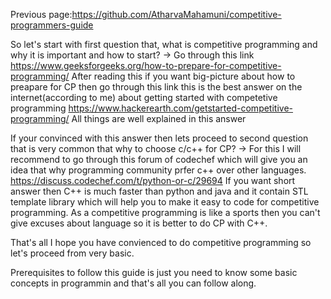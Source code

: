 Previous page:https://github.com/AtharvaMahamuni/competitive-programmers-guide


So let's start with first question that, what is competitive programming and why it is important and how to start?
-> Go through this link https://www.geeksforgeeks.org/how-to-prepare-for-competitive-programming/
After reading this if you want big-picture about how to preapare for CP then go through this link this is the best answer on the internet(according to me)
about getting started with competetive programming https://www.hackerearth.com/getstarted-competitive-programming/
All things are well explained in this answer 

If your convinced with this answer then lets proceed to second question that is very common that why to choose c/c++ for CP?
-> For this I will recommend to go through this forum of codechef which will give you an idea that why programming community
prfer c++ over other languages. https://discuss.codechef.com/t/python-or-c/29694
If you want short answer then C++ is much faster than python and java and it contain STL template library which will help you to 
make it easy to code for competitive programming.
As a competitive programming is like a sports then you can't give excuses about language so it is better to do CP with C++.

That's all I hope you have convienced to do competitive programming so let's proceed from very basic.

Prerequisites to follow this guide is just you need to know some basic concepts in programmin and that's all you can follow along.

